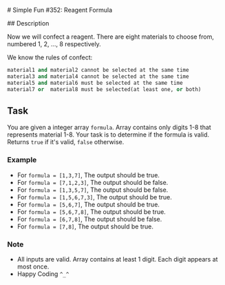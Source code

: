 # Simple Fun #352: Reagent Formula

## Description

Now we will confect a reagent. There are eight materials to choose from, numbered 1, 2, ..., 8 respectively.

We know the rules of confect:

```python
material1 and material2 cannot be selected at the same time
material3 and material4 cannot be selected at the same time
material5 and material6 must be selected at the same time
material7 or  material8 must be selected(at least one, or both)
```

## Task

You are given a integer array `formula`. Array contains only digits 1-8 that represents material 1-8. Your task is to determine if the formula is valid. Returns `true` if it's valid, `false` otherwise.

### Example

* For `formula = [1,3,7]`, The output should be true.
* For `formula = [7,1,2,3]`, The output should be false.
* For `formula = [1,3,5,7]`, The output should be false.
* For `formula = [1,5,6,7,3]`, The output should be true.
* For `formula = [5,6,7]`, The output should be true.
* For `formula = [5,6,7,8]`, The output should be true.
* For `formula = [6,7,8]`, The output should be false.
* For `formula = [7,8]`, The output should be true.

### Note

* All inputs are valid. Array contains at least 1 digit. Each digit appears at most once.
* Happy Coding `^_^`
